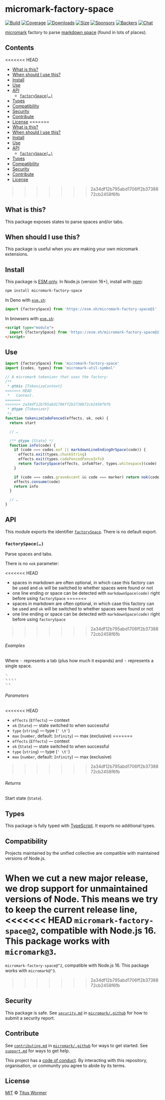 # micromark-factory-space

[![Build][build-badge]][build]
[![Coverage][coverage-badge]][coverage]
[![Downloads][downloads-badge]][downloads]
[![Size][bundle-size-badge]][bundle-size]
[![Sponsors][sponsors-badge]][opencollective]
[![Backers][backers-badge]][opencollective]
[![Chat][chat-badge]][chat]

[micromark][] factory to parse [markdown space][markdown-space] (found in lots
of places).

## Contents

<<<<<<< HEAD
* [What is this?](#what-is-this)
* [When should I use this?](#when-should-i-use-this)
* [Install](#install)
* [Use](#use)
* [API](#api)
  * [`factorySpace(…)`](#factoryspace)
* [Types](#types)
* [Compatibility](#compatibility)
* [Security](#security)
* [Contribute](#contribute)
* [License](#license)
=======
*   [What is this?](#what-is-this)
*   [When should I use this?](#when-should-i-use-this)
*   [Install](#install)
*   [Use](#use)
*   [API](#api)
    *   [`factorySpace(…)`](#factoryspace)
*   [Types](#types)
*   [Compatibility](#compatibility)
*   [Security](#security)
*   [Contribute](#contribute)
*   [License](#license)
>>>>>>> 2a34df12b795abd1706ff2b3738872cb2458f6fb

## What is this?

This package exposes states to parse spaces and/or tabs.

## When should I use this?

This package is useful when you are making your own micromark extensions.

## Install

This package is [ESM only][esm].
In Node.js (version 16+), install with [npm][]:

```sh
npm install micromark-factory-space
```

In Deno with [`esm.sh`][esmsh]:

```js
import {factorySpace} from 'https://esm.sh/micromark-factory-space@1'
```

In browsers with [`esm.sh`][esmsh]:

```html
<script type="module">
  import {factorySpace} from 'https://esm.sh/micromark-factory-space@1?bundle'
</script>
```

## Use

```js
import {factorySpace} from 'micromark-factory-space'
import {codes, types} from 'micromark-util-symbol'

// A micromark tokenizer that uses the factory:
/**
 * @this {TokenizeContext}
<<<<<<< HEAD
 *   Context.
=======
>>>>>>> 2a34df12b795abd1706ff2b3738872cb2458f6fb
 * @type {Tokenizer}
 */
function tokenizeCodeFenced(effects, ok, nok) {
  return start

  // …

  /** @type {State} */
  function info(code) {
    if (code === codes.eof || markdownLineEndingOrSpace(code)) {
      effects.exit(types.chunkString)
      effects.exit(types.codeFencedFenceInfo)
      return factorySpace(effects, infoAfter, types.whitespace)(code)
    }

    if (code === codes.graveAccent && code === marker) return nok(code)
    effects.consume(code)
    return info
  }

  // …
}
```

## API

This module exports the identifier [`factorySpace`][api-factory-space].
There is no default export.

### `factorySpace(…)`

Parse spaces and tabs.

There is no `nok` parameter:

<<<<<<< HEAD
* spaces in markdown are often optional, in which case this factory can be
  used and `ok` will be switched to whether spaces were found or not
* one line ending or space can be detected with `markdownSpace(code)` right
  before using `factorySpace`
=======
*   spaces in markdown are often optional, in which case this factory can be
    used and `ok` will be switched to whether spaces were found or not
*   one line ending or space can be detected with `markdownSpace(code)` right
    before using `factorySpace`
>>>>>>> 2a34df12b795abd1706ff2b3738872cb2458f6fb

###### Examples

Where `␉` represents a tab (plus how much it expands) and `␠` represents a
single space.

```markdown
␉
␠␠␠␠
␉␠
```

###### Parameters

<<<<<<< HEAD
* `effects` (`Effects`)
  — context
* `ok` (`State`)
  — state switched to when successful
* `type` (`string`)
  — type (`' \t'`)
* `max` (`number`, default: `Infinity`)
  — max (exclusive)
=======
*   `effects` (`Effects`)
    — context
*   `ok` (`State`)
    — state switched to when successful
*   `type` (`string`)
    — type (`' \t'`)
*   `max` (`number`, default: `Infinity`)
    — max (exclusive)
>>>>>>> 2a34df12b795abd1706ff2b3738872cb2458f6fb

###### Returns

Start state (`State`).

## Types

This package is fully typed with [TypeScript][].
It exports no additional types.

## Compatibility

Projects maintained by the unified collective are compatible with maintained
versions of Node.js.

When we cut a new major release, we drop support for unmaintained versions of
Node.
This means we try to keep the current release line,
<<<<<<< HEAD
`micromark-factory-space@2`, compatible with Node.js 16.
This package works with `micromark@3`.
=======
`micromark-factory-space@^2`, compatible with Node.js 16.
This package works with `micromark@^3`.
>>>>>>> 2a34df12b795abd1706ff2b3738872cb2458f6fb

## Security

This package is safe.
See [`security.md`][securitymd] in [`micromark/.github`][health] for how to
submit a security report.

## Contribute

See [`contributing.md`][contributing] in [`micromark/.github`][health] for ways
to get started.
See [`support.md`][support] for ways to get help.

This project has a [code of conduct][coc].
By interacting with this repository, organisation, or community you agree to
abide by its terms.

## License

[MIT][license] © [Titus Wormer][author]

<!-- Definitions -->

[build-badge]: https://github.com/micromark/micromark/workflows/main/badge.svg

[build]: https://github.com/micromark/micromark/actions

[coverage-badge]: https://img.shields.io/codecov/c/github/micromark/micromark.svg

[coverage]: https://codecov.io/github/micromark/micromark

[downloads-badge]: https://img.shields.io/npm/dm/micromark-factory-space.svg

[downloads]: https://www.npmjs.com/package/micromark-factory-space

[bundle-size-badge]: https://img.shields.io/badge/dynamic/json?label=minzipped%20size&query=$.size.compressedSize&url=https://deno.bundlejs.com/?q=micromark-factory-space

[bundle-size]: https://bundlejs.com/?q=micromark-factory-space

[sponsors-badge]: https://opencollective.com/unified/sponsors/badge.svg

[backers-badge]: https://opencollective.com/unified/backers/badge.svg

[opencollective]: https://opencollective.com/unified

[npm]: https://docs.npmjs.com/cli/install

[esm]: https://gist.github.com/sindresorhus/a39789f98801d908bbc7ff3ecc99d99c

[esmsh]: https://esm.sh

[chat-badge]: https://img.shields.io/badge/chat-discussions-success.svg

[chat]: https://github.com/micromark/micromark/discussions

[license]: https://github.com/micromark/micromark/blob/main/license

[author]: https://wooorm.com

[health]: https://github.com/micromark/.github

[securitymd]: https://github.com/micromark/.github/blob/main/security.md

[contributing]: https://github.com/micromark/.github/blob/main/contributing.md

[support]: https://github.com/micromark/.github/blob/main/support.md

[coc]: https://github.com/micromark/.github/blob/main/code-of-conduct.md

[markdown-space]: https://github.com/micromark/micromark/tree/main/packages/micromark-util-character#markdownspacecode

[typescript]: https://www.typescriptlang.org

[micromark]: https://github.com/micromark/micromark

[api-factory-space]: #factoryspace
